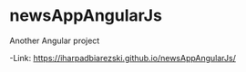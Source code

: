 # newsAppAngularJs
Another Angular project

-Link: https://iharpadbiarezski.github.io/newsAppAngularJs/

